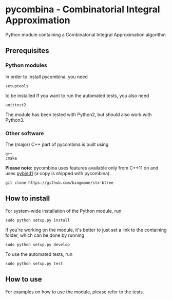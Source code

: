 # pycombina - Combinatorial Integral Approximation

Python module containing a Combinatorial Integral Approximation algorithm

## Prerequisites

### Python modules

In order to install pycombina, you need

```
setuptools

```

to be installed If you want to run the automated tests, you also need

```
unittest2

```

The module has been tested with Python2, but should also work with Python3.

### Other software

The (major) C++ part of pycombina is built using

```
g++
cmake
```

**Please note:** pycombina uses features available only from C++11 on and uses [pybind1](https://github.com/pybind/pybind11) (a copy is shipped with pycombina).


```
git clone https://github.com/bingmann/stx-btree
```


## How to install


For system-wide installation of the Python module, run

```
sudo python setup.py install
```

If you're working on the module, it's better to just set a link
to the containing folder, which can be done by running

```
sudo python setup.py develop
```

To use the automated tests, run

```
sudo python setup.py test
```

## How to use


For examples on how to use the module, please refer to the tests.
